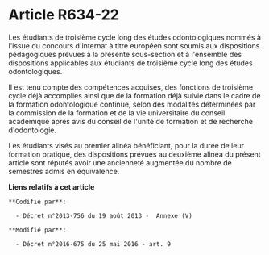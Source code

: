 # Article R634-22

Les étudiants de troisième cycle long des études odontologiques nommés à l'issue du concours d'internat à titre européen sont
soumis aux dispositions pédagogiques prévues à la présente sous-section et à l'ensemble des dispositions applicables aux
étudiants de troisième cycle long des études odontologiques. 

Il est tenu compte des compétences acquises, des fonctions de troisième cycle déjà accomplies ainsi que de la formation déjà
suivie dans le cadre de la formation odontologique continue, selon des modalités déterminées par la commission de la
formation et de la vie universitaire du conseil académique après avis du conseil de l'unité de formation et de recherche
d'odontologie. 

Les étudiants visés au premier alinéa bénéficiant, pour la durée de leur formation pratique, des dispositions prévues au
deuxième alinéa du présent article sont réputés avoir une ancienneté augmentée du nombre de semestres admis en équivalence.

**Liens relatifs à cet article**

	**Codifié par**:

	  - Décret n°2013-756 du 19 août 2013 -  Annexe (V)

	**Modifié par**:

	  - Décret n°2016-675 du 25 mai 2016 - art. 9
